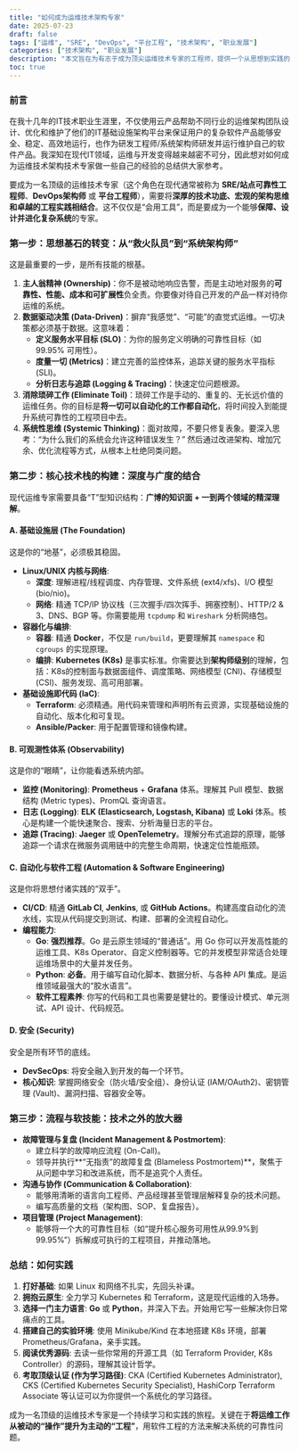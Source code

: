 ```yaml
---
title: "如何成为运维技术架构专家"
date: 2025-07-23
draft: false
tags: ["运维", "SRE", "DevOps", "平台工程", "技术架构", "职业发展"]
categories: ["技术架构", "职业发展"]
description: "本文旨在为有志于成为顶尖运维技术专家的工程师，提供一个从思想到实践的系统性成长路径。内容涵盖从思想基石的转变，到核心技术栈的构建，再到流程与软技能的提升，旨在帮助读者构建保障、设计并进化复杂系统的核心能力。"
toc: true
---
```


### 前言

在我十几年的IT技术职业生涯里，不仅使用云产品帮助不同行业的运维架构团队设计、优化和维护了他们的IT基础设施架构平台来保证用户的复杂软件产品能够安全、稳定、高效地运行，也作为研发工程师/系统架构师研发并运行维护自己的软件产品。我深知在现代IT领域，运维与开发变得越来越密不可分，因此想对如何成为运维技术架构技术专家做一些自己的经验的总结供大家参考。

要成为一名顶级的运维技术专家（这个角色在现代通常被称为 **SRE/站点可靠性工程师**、**DevOps架构师** 或 **平台工程师**），需要将**深厚的技术功底、宏观的架构思维和卓越的工程实践相结合**。这不仅仅是“会用工具”，而是要成为一个能够**保障、设计并进化复杂系统**的专家。

### 第一步：思想基石的转变：从“救火队员”到“系统架构师”

这是最重要的一步，是所有技能的根基。

1.  **主人翁精神 (Ownership)**：你不是被动地响应告警，而是主动地对服务的**可靠性、性能、成本和可扩展性**负全责。你要像对待自己开发的产品一样对待你运维的系统。
2.  **数据驱动决策 (Data-Driven)**：摒弃“我感觉”、“可能”的直觉式运维。一切决策都必须基于数据。这意味着：
    *   **定义服务水平目标 (SLO)**：为你的服务定义明确的可靠性目标（如 99.95% 可用性）。
    *   **度量一切 (Metrics)**：建立完善的监控体系，追踪关键的服务水平指标 (SLI)。
    *   **分析日志与追踪 (Logging & Tracing)**：快速定位问题根源。
3.  **消除琐碎工作 (Eliminate Toil)**：琐碎工作是手动的、重复的、无长远价值的运维任务。你的目标是**将一切可以自动化的工作都自动化**，将时间投入到能提升系统可靠性的工程项目中去。
4.  **系统性思维 (Systemic Thinking)**：面对故障，不要只修复表象。要深入思考：“为什么我们的系统会允许这种错误发生？” 然后通过改进架构、增加冗余、优化流程等方式，从根本上杜绝同类问题。

### 第二步：核心技术栈的构建：深度与广度的结合

现代运维专家需要具备“T”型知识结构：**广博的知识面 + 一到两个领域的精深理解**。

#### A. 基础设施层 (The Foundation)

这是你的“地基”，必须极其稳固。

*   **Linux/UNIX 内核与网络**:
    *   **深度**: 理解进程/线程调度、内存管理、文件系统 (ext4/xfs)、I/O 模型 (bio/nio)。
    *   **网络**: 精通 TCP/IP 协议栈（三次握手/四次挥手、拥塞控制）、HTTP/2 & 3、DNS、BGP 等。你需要能用 `tcpdump` 和 `Wireshark` 分析网络包。
*   **容器化与编排**:
    *   **容器**: 精通 **Docker**，不仅是 `run/build`，更要理解其 `namespace` 和 `cgroups` 的实现原理。
    *   **编排**: **Kubernetes (K8s)** 是事实标准。你需要达到**架构师级别**的理解，包括：K8s的控制面与数据面组件、调度策略、网络模型 (CNI)、存储模型 (CSI)、服务发现、高可用部署。
*   **基础设施即代码 (IaC)**:
    *   **Terraform**: 必须精通。用代码来管理和声明所有云资源，实现基础设施的自动化、版本化和可复现。
    *   **Ansible/Packer**: 用于配置管理和镜像构建。

#### B. 可观测性体系 (Observability)

这是你的“眼睛”，让你能看透系统内部。

*   **监控 (Monitoring)**: **Prometheus** + **Grafana** 体系。理解其 Pull 模型、数据结构 (Metric types)、PromQL 查询语言。
*   **日志 (Logging)**: **ELK (Elasticsearch, Logstash, Kibana)** 或 **Loki** 体系。核心是构建一个能快速聚合、搜索、分析海量日志的平台。
*   **追踪 (Tracing)**: **Jaeger** 或 **OpenTelemetry**。理解分布式追踪的原理，能够追踪一个请求在微服务调用链中的完整生命周期，快速定位性能瓶颈。

#### C. 自动化与软件工程 (Automation & Software Engineering)

这是你将思想付诸实践的“双手”。

*   **CI/CD**: 精通 **GitLab CI**, **Jenkins**, 或 **GitHub Actions**。构建高度自动化的流水线，实现从代码提交到测试、构建、部署的全流程自动化。
*   **编程能力**:
    *   **Go**: **强烈推荐**。Go 是云原生领域的“普通话”。用 Go 你可以开发高性能的运维工具、K8s Operator、自定义控制器等。它的并发模型非常适合处理运维场景中的大量并发任务。
    *   **Python**: **必备**。用于编写自动化脚本、数据分析、与各种 API 集成。是运维领域最强大的“胶水语言”。
    *   **软件工程素养**: 你写的代码和工具也需要是健壮的。要懂设计模式、单元测试、API 设计、代码规范。

#### D. 安全 (Security)

安全是所有环节的底线。

*   **DevSecOps**: 将安全融入到开发的每一个环节。
*   **核心知识**: 掌握网络安全（防火墙/安全组）、身份认证 (IAM/OAuth2)、密钥管理 (Vault)、漏洞扫描、容器安全等。

### 第三步：流程与软技能：技术之外的放大器

*   **故障管理与复盘 (Incident Management & Postmortem)**:
    *   建立科学的故障响应流程 (On-Call)。
    *   领导并执行**“无指责”的故障复盘 (Blameless Postmortem)**，聚焦于从问题中学习和改进系统，而不是追究个人责任。
*   **沟通与协作 (Communication & Collaboration)**:
    *   能够用清晰的语言向工程师、产品经理甚至管理层解释复杂的技术问题。
    *   编写高质量的文档（架构图、SOP、复盘报告）。
*   **项目管理 (Project Management)**:
    *   能够将一个大的可靠性目标（如“提升核心服务可用性从99.9%到99.95%”）拆解成可执行的工程项目，并推动落地。

### 总结：如何实践

1.  **打好基础**: 如果 Linux 和网络不扎实，先回头补课。
2.  **拥抱云原生**: 全力学习 Kubernetes 和 Terraform，这是现代运维的入场券。
3.  **选择一门主力语言**: **Go** 或 **Python**，并深入下去。开始用它写一些解决你日常痛点的工具。
4.  **搭建自己的实验环境**: 使用 Minikube/Kind 在本地搭建 K8s 环境，部署 Prometheus/Grafana，亲手实践。
5.  **阅读优秀源码**: 去读一些你常用的开源工具（如 Terraform Provider, K8s Controller）的源码，理解其设计哲学。
6.  **考取顶级认证 (作为学习路径)**: CKA (Certified Kubernetes Administrator), CKS (Certified Kubernetes Security Specialist), HashiCorp Terraform Associate 等认证可以为你提供一个系统化的学习路径。

成为一名顶级的运维技术专家是一个持续学习和实践的旅程。关键在于**将运维工作从被动的“操作”提升为主动的“工程”**，用软件工程的方法来解决系统的可靠性问题。
